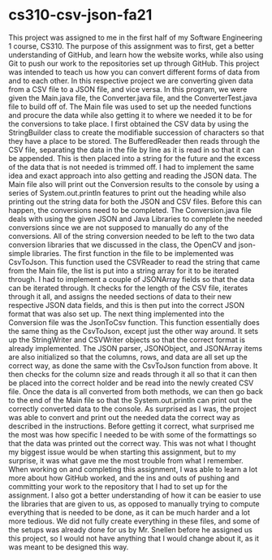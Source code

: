 # cs310-csv-json-fa21

  This project was assigned to me in the first half of my Software Engineering 1 course, CS310. The purpose of this assignment was to first, get a better understanding of GitHub, and learn how the website works, while also using Git to push our work to the repositories set up through GitHub. This project was intended to teach us how you can convert different forms of data from and to each other. In this respective project we are converting given data from a CSV file to a JSON file, and vice versa. 
  In this program, we were given the Main.java file, the Converter.java file, and the ConverterTest.java file to build off of. The Main file was used to set up the needed functions and procure the data while also getting it to where we needed it to be for the conversions to take place. I first obtained the CSV data by using the StringBuilder class to create the modifiable succession of characters so that they have a place to be stored. The BufferedReader then reads through the CSV file, separating the data in the file by line as it is read in so that it can be appended. This is then placed into a string for the future and the excess of the data that is not needed is trimmed off. I had to implement the same idea and exact approach into also getting and reading the JSON data. The Main file also will print out the Conversion results to the console by using a series of System.out.println features to print out the heading while also printing out the string data for both the JSON and CSV files. Before this can happen, the conversions need to be completed.
  The Conversion.java file deals with using the given JSON and Java Libraries to complete the needed conversions since we are not supposed to manually do any of the conversions. All of the string conversion needed to be left to the two data conversion libraries that we discussed in the class, the OpenCV and json-simple libraries. The first function in the file to be implemented was CsvToJson. This function used the CSVReader to read the string that came from the Main file, the list is put into a string array for it to be iterated through. I had to implement a couple of JSONArray fields so that the data can be iterated through. It checks for the length of the CSV file, iterates through it all, and assigns the needed sections of data to their new respective JSON data fields, and this is then put into the correct JSON format that was also set up.
  The next thing implemented into the Conversion file was the JsonToCsv function. This function essentially does the same thing as the CsvToJson, except just the other way around. It sets up the StringWriter and CSVWriter objects so that the correct format is already implemented. The JSON parser, JSONObject, and JSONArray items are also initialized so that the columns, rows, and data are all set up the correct way, as done the same with the CsvToJson function from above. It then checks for the column size and reads through it all so that it can then be placed into the correct holder and be read into the newly created CSV file. Once the data is all converted from both methods, we can then go back to the end of the Main file so that the System.out.println can print out the correctly converted data to the console.
  As surprised as I was, the project was able to convert and print out the needed data the correct way as described in the instructions. Before getting it correct, what surprised me the most was how specific I needed to be with some of the formattings so that the data was printed out the correct way. This was not what I thought my biggest issue would be when starting this assignment, but to my surprise, it was what gave me the most trouble from what I remember. 
  When working on and completing this assignment, I was able to learn a lot more about how GitHub worked, and the ins and outs of pushing and committing your work to the repository that I had to set up for the assignment. I also got a better understanding of how it can be easier to use the libraries that are given to us, as opposed to manually trying to compute everything that is needed to be done, as it can be much harder and a lot more tedious. We did not fully create everything in these files, and some of the setups was already done for us by Mr. Snellen before he assigned us this project, so I would not have anything that I would change about it, as it was meant to be designed this way. 
  

